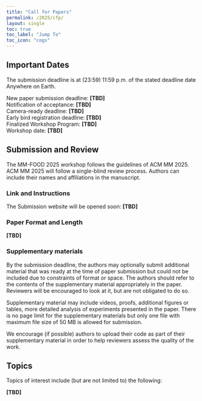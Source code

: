 ```yaml
---
title: "Call for Papers"
permalink: /2025/cfp/
layout: single
toc: true
toc_label: "Jump To"
toc_icon: "cogs"
---
```



## Important Dates
The submission deadline is at (23:59) 11:59 p.m. of the stated deadline date Anywhere on Earth.

New paper submission deadline: **[TBD]** <br>
Notification of acceptance: **[TBD]** <br>
Camera-ready deadline: **[TBD]** <br>
Early bird registration deadline: **[TBD]** <br>
Finalized Workshop Program: **[TBD]** <br>
Workshop date: **[TBD]**    


## Submission and Review
The MM-FOOD 2025 workshop follows the guidelines of ACM MM 2025. ACM MM 2025 will follow a single-blind review process. Authors can include their names and affiliations in the manuscript.

### Link and Instructions
The Submission website will be opened soon: **[TBD]**

### Paper Format and Length
**[TBD]**

### Supplementary materials
By the submission deadline, the authors may optionally submit additional material that was ready at the time of paper submission but could not be included due to constraints of format or space. The authors should refer to the contents of the supplementary material appropriately in the paper. Reviewers will be encouraged to look at it, but are not obligated to do so.

Supplementary material may include videos, proofs, additional figures or tables, more detailed analysis of experiments presented in the paper. There is no page limit for the supplementary materials but only one file with maximum file size of 50 MB is allowed for submission.

We encourage (if possible) authors to upload their code as part of their supplementary material in order to help reviewers assess the quality of the work.

## Topics
Topics of interest include (but are not limited to) the following:

**[TBD]**


